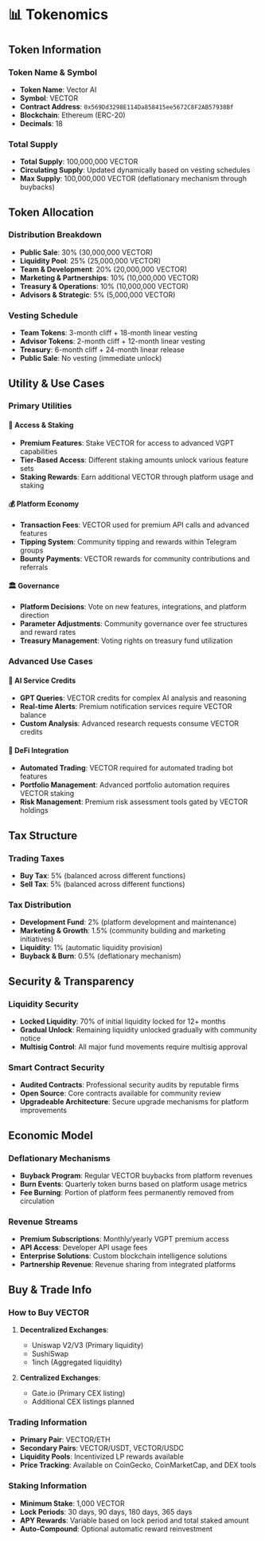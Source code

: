 # 📊 Tokenomics

## Token Information

### Token Name & Symbol
- **Token Name**: Vector AI
- **Symbol**: VECTOR
- **Contract Address**: `0x569Dd3298E114Da858415ee5672C8F2AB57938Bf`
- **Blockchain**: Ethereum (ERC-20)
- **Decimals**: 18

### Total Supply
- **Total Supply**: 100,000,000 VECTOR
- **Circulating Supply**: Updated dynamically based on vesting schedules
- **Max Supply**: 100,000,000 VECTOR (deflationary mechanism through buybacks)

## Token Allocation

### Distribution Breakdown
- **Public Sale**: 30% (30,000,000 VECTOR)
- **Liquidity Pool**: 25% (25,000,000 VECTOR)
- **Team & Development**: 20% (20,000,000 VECTOR)
- **Marketing & Partnerships**: 10% (10,000,000 VECTOR)
- **Treasury & Operations**: 10% (10,000,000 VECTOR)
- **Advisors & Strategic**: 5% (5,000,000 VECTOR)

### Vesting Schedule
- **Team Tokens**: 3-month cliff + 18-month linear vesting
- **Advisor Tokens**: 2-month cliff + 12-month linear vesting
- **Treasury**: 6-month cliff + 24-month linear release
- **Public Sale**: No vesting (immediate unlock)

## Utility & Use Cases

### Primary Utilities

#### 🔐 Access & Staking
- **Premium Features**: Stake VECTOR for access to advanced VGPT capabilities
- **Tier-Based Access**: Different staking amounts unlock various feature sets
- **Staking Rewards**: Earn additional VECTOR through platform usage and staking

#### 💰 Platform Economy
- **Transaction Fees**: VECTOR used for premium API calls and advanced features
- **Tipping System**: Community tipping and rewards within Telegram groups
- **Bounty Payments**: VECTOR rewards for community contributions and referrals

#### 🏛️ Governance
- **Platform Decisions**: Vote on new features, integrations, and platform direction
- **Parameter Adjustments**: Community governance over fee structures and reward rates
- **Treasury Management**: Voting rights on treasury fund utilization

### Advanced Use Cases

#### 🤖 AI Service Credits
- **GPT Queries**: VECTOR credits for complex AI analysis and reasoning
- **Real-time Alerts**: Premium notification services require VECTOR balance
- **Custom Analysis**: Advanced research requests consume VECTOR credits

#### 🔄 DeFi Integration
- **Automated Trading**: VECTOR required for automated trading bot features
- **Portfolio Management**: Advanced portfolio automation requires VECTOR staking
- **Risk Management**: Premium risk assessment tools gated by VECTOR holdings

## Tax Structure

### Trading Taxes
- **Buy Tax**: 5% (balanced across different functions)
- **Sell Tax**: 5% (balanced across different functions)

### Tax Distribution
- **Development Fund**: 2% (platform development and maintenance)
- **Marketing & Growth**: 1.5% (community building and marketing initiatives)
- **Liquidity**: 1% (automatic liquidity provision)
- **Buyback & Burn**: 0.5% (deflationary mechanism)

## Security & Transparency

### Liquidity Security
- **Locked Liquidity**: 70% of initial liquidity locked for 12+ months
- **Gradual Unlock**: Remaining liquidity unlocked gradually with community notice
- **Multisig Control**: All major fund movements require multisig approval

### Smart Contract Security
- **Audited Contracts**: Professional security audits by reputable firms
- **Open Source**: Core contracts available for community review
- **Upgradeable Architecture**: Secure upgrade mechanisms for platform improvements

## Economic Model

### Deflationary Mechanisms
- **Buyback Program**: Regular VECTOR buybacks from platform revenues
- **Burn Events**: Quarterly token burns based on platform usage metrics
- **Fee Burning**: Portion of platform fees permanently removed from circulation

### Revenue Streams
- **Premium Subscriptions**: Monthly/yearly VGPT premium access
- **API Access**: Developer API usage fees
- **Enterprise Solutions**: Custom blockchain intelligence solutions
- **Partnership Revenue**: Revenue sharing from integrated platforms

## Buy & Trade Info

### How to Buy VECTOR
1. **Decentralized Exchanges**: 
   - Uniswap V2/V3 (Primary liquidity)
   - SushiSwap
   - 1inch (Aggregated liquidity)

2. **Centralized Exchanges**: 
   - Gate.io (Primary CEX listing)
   - Additional CEX listings planned

### Trading Information
- **Primary Pair**: VECTOR/ETH
- **Secondary Pairs**: VECTOR/USDT, VECTOR/USDC
- **Liquidity Pools**: Incentivized LP rewards available
- **Price Tracking**: Available on CoinGecko, CoinMarketCap, and DEX tools

### Staking Information
- **Minimum Stake**: 1,000 VECTOR
- **Lock Periods**: 30 days, 90 days, 180 days, 365 days
- **APY Rewards**: Variable based on lock period and total staked amount
- **Auto-Compound**: Optional automatic reward reinvestment
